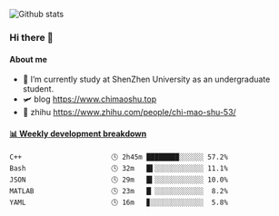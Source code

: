![Github stats](https://github-readme-stats.vercel.app/api?username=chimaoshu&show_icons=true&theme=cobalt)

### Hi there 👋

#### About me

- 🏫 I’m currently study at ShenZhen University as an undergraduate student.
- 🛩️ blog  https://www.chimaoshu.top
- 🎯 zhihu https://www.zhihu.com/people/chi-mao-shu-53/

<!-- waka-box start -->
#### <a href="https://gist.github.com/e235103f6d3ace58395a9ff863c34467" target="_blank">📊 Weekly development breakdown</a>
```text
C++                      🕓 2h45m ████████░░░░░░ 57.2%
Bash                     🕓 32m   █▌░░░░░░░░░░░░ 11.1%
JSON                     🕓 29m   █▍░░░░░░░░░░░░ 10.0%
MATLAB                   🕓 23m   █▏░░░░░░░░░░░░  8.2%
YAML                     🕓 16m   ▊░░░░░░░░░░░░░  5.8%
```
<!-- Powered by https://github.com/YouEclipse/waka-box-go . -->
<!-- waka-box end -->
